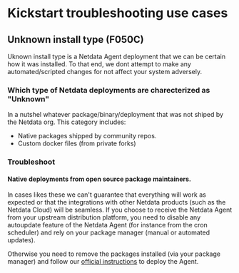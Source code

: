 # Kickstart troubleshooting use cases

## Unknown install type (F050C)

Uknown install type is a Netdata Agent deployment that we can be certain how it was installed. To that end,
we dont attempt to make any automated/scripted changes for not affect your system adversely. 

### Which type of Netdata deployments are charecterized as "Unknown"

In a nutshel whatever package/binary/deployment that was not shiped by the Netdata org. This category includes:

- Native packages shipped by community repos.
- Custom docker files (from private forks)

### Troubleshoot

#### Native deployments from open source package maintainers. 

In cases likes these we can't guarantee that everything will work as expected or that the integrations with other
Netdata products (such as the Netdata Cloud) will be seamless. If you choose to receive the Netdata Agent from 
your upstream distribution platform, you need to disable any autoupdate feature of the Netdata Agent (for 
instance from the cron scheduler) and rely on your package manager (manual or automated updates).

Otherwise you need to remove the packages installed (via your package manager) and follow our [official instructions](https://learn.netdata.cloud/docs/install-the-netdata-agent/) to deploy the Agent.

